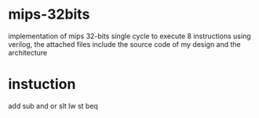 # mips-32bits
implementation of mips 32-bits single cycle to execute 8 instructions using verilog, the attached files include the source code of my design and the architecture
# instuction
add
sub
and
or
slt
lw
st
beq
